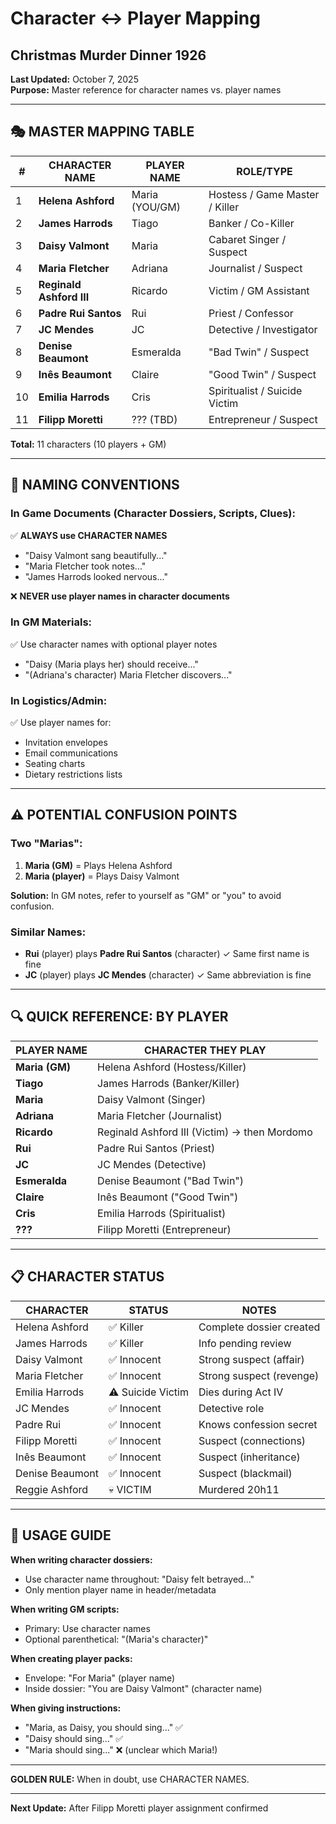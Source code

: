 # Character ↔ Player Mapping
## Christmas Murder Dinner 1926

**Last Updated:** October 7, 2025  
**Purpose:** Master reference for character names vs. player names

---

## 🎭 MASTER MAPPING TABLE

| # | CHARACTER NAME | PLAYER NAME | ROLE/TYPE |
|---|----------------|-------------|-----------|
| 1 | **Helena Ashford** | Maria (YOU/GM) | Hostess / Game Master / Killer |
| 2 | **James Harrods** | Tiago | Banker / Co-Killer |
| 3 | **Daisy Valmont** | Maria | Cabaret Singer / Suspect |
| 4 | **Maria Fletcher** | Adriana | Journalist / Suspect |
| 5 | **Reginald Ashford III** | Ricardo | Victim / GM Assistant |
| 6 | **Padre Rui Santos** | Rui | Priest / Confessor |
| 7 | **JC Mendes** | JC | Detective / Investigator |
| 8 | **Denise Beaumont** | Esmeralda | "Bad Twin" / Suspect |
| 9 | **Inês Beaumont** | Claire | "Good Twin" / Suspect |
| 10 | **Emilia Harrods** | Cris | Spiritualist / Suicide Victim |
| 11 | **Filipp Moretti** | ??? (TBD) | Entrepreneur / Suspect |

**Total:** 11 characters (10 players + GM)

---

## 📝 NAMING CONVENTIONS

### **In Game Documents (Character Dossiers, Scripts, Clues):**
✅ **ALWAYS use CHARACTER NAMES**
- "Daisy Valmont sang beautifully..."
- "Maria Fletcher took notes..."
- "James Harrods looked nervous..."

❌ **NEVER use player names in character documents**

### **In GM Materials:**
✅ Use character names with optional player notes
- "Daisy (Maria plays her) should receive..."
- "(Adriana's character) Maria Fletcher discovers..."

### **In Logistics/Admin:**
✅ Use player names for:
- Invitation envelopes
- Email communications
- Seating charts
- Dietary restrictions lists

---

## ⚠️ POTENTIAL CONFUSION POINTS

### **Two "Marias":**
1. **Maria (GM)** = Plays Helena Ashford
2. **Maria (player)** = Plays Daisy Valmont

**Solution:** In GM notes, refer to yourself as "GM" or "you" to avoid confusion.

### **Similar Names:**
- **Rui** (player) plays **Padre Rui Santos** (character) ✓ Same first name is fine
- **JC** (player) plays **JC Mendes** (character) ✓ Same abbreviation is fine

---

## 🔍 QUICK REFERENCE: BY PLAYER

| PLAYER NAME | CHARACTER THEY PLAY |
|-------------|---------------------|
| **Maria (GM)** | Helena Ashford (Hostess/Killer) |
| **Tiago** | James Harrods (Banker/Killer) |
| **Maria** | Daisy Valmont (Singer) |
| **Adriana** | Maria Fletcher (Journalist) |
| **Ricardo** | Reginald Ashford III (Victim) → then Mordomo |
| **Rui** | Padre Rui Santos (Priest) |
| **JC** | JC Mendes (Detective) |
| **Esmeralda** | Denise Beaumont ("Bad Twin") |
| **Claire** | Inês Beaumont ("Good Twin") |
| **Cris** | Emilia Harrods (Spiritualist) |
| **???** | Filipp Moretti (Entrepreneur) |

---

## 📋 CHARACTER STATUS

| CHARACTER | STATUS | NOTES |
|-----------|--------|-------|
| Helena Ashford | ✅ Killer | Complete dossier created |
| James Harrods | ✅ Killer | Info pending review |
| Daisy Valmont | ✅ Innocent | Strong suspect (affair) |
| Maria Fletcher | ✅ Innocent | Strong suspect (revenge) |
| Emilia Harrods | ⚠️ Suicide Victim | Dies during Act IV |
| JC Mendes | ✅ Innocent | Detective role |
| Padre Rui | ✅ Innocent | Knows confession secret |
| Filipp Moretti | ✅ Innocent | Suspect (connections) |
| Inês Beaumont | ✅ Innocent | Suspect (inheritance) |
| Denise Beaumont | ✅ Innocent | Suspect (blackmail) |
| Reggie Ashford | 💀 VICTIM | Murdered 20h11 |

---

## 🎯 USAGE GUIDE

**When writing character dossiers:**
- Use character name throughout: "Daisy felt betrayed..."
- Only mention player name in header/metadata

**When writing GM scripts:**
- Primary: Use character names
- Optional parenthetical: "(Maria's character)"

**When creating player packs:**
- Envelope: "For Maria" (player name)
- Inside dossier: "You are Daisy Valmont" (character name)

**When giving instructions:**
- "Maria, as Daisy, you should sing..." ✅
- "Daisy should sing..." ✅
- "Maria should sing..." ❌ (unclear which Maria!)

---

**GOLDEN RULE:** When in doubt, use CHARACTER NAMES.

---

**Next Update:** After Filipp Moretti player assignment confirmed
